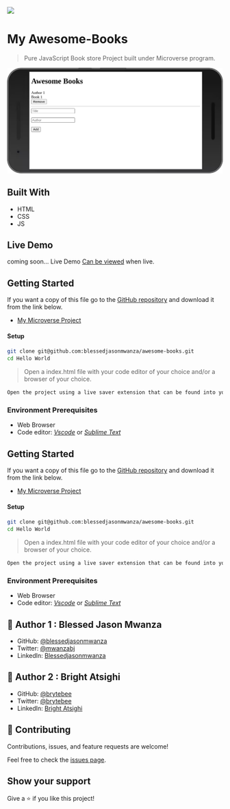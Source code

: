 ![](https://img.shields.io/badge/Microverse-blueviolet)

# My Awesome-Books

> Pure JavaScript Book store Project built under Microverse program.

![Awesome-Books Project](./images/snap.png)


## Built With

- HTML
- CSS
- JS

## Live Demo
coming soon...
Live Demo [Can be viewed](https://blessedjasonmwanza.github.io/awesome-books/) when live.


## Getting Started
If you want a copy of this file go to the [GitHub repository](https://github.com/blessedjasonmwanza/awesome-books) and download it from the link below.
- [My Microverse Project](git@github.com:blessedjasonmwanza/awesome-books.git)

#### Setup
```bash
git clone git@github.com:blessedjasonmwanza/awesome-books.git
cd Hello World
```
> Open a index.html file with your code editor of your choice and/or a browser of your choice.
```bash
Open the project using a live saver extension that can be found into your code editor.
```

### Environment Prerequisites
- Web Browser
- Code editor: _[Vscode](https://code.visualstudio.com/)_ or _[Sublime Text](https://www.sublimetext.com/)_

## Getting Started
If you want a copy of this file go to the [GitHub repository](https://github.com/blessedjasonmwanza/awesome-books) and download it from the link below.
- [My Microverse Project](git@github.com:blessedjasonmwanza/awesome-books.git)

#### Setup
```bash
git clone git@github.com:blessedjasonmwanza/awesome-books.git
cd Hello World
```
> Open a index.html file with your code editor of your choice and/or a browser of your choice.
```bash
Open the project using a live saver extension that can be found into your code editor.
```

### Environment Prerequisites
- Web Browser
- Code editor: _[Vscode](https://code.visualstudio.com/)_ or _[Sublime Text](https://www.sublimetext.com/)_

## 👤 Author 1 : Blessed Jason Mwanza

- GitHub: [@blessedjasonmwanza](https://github.com/blessedjasonmwanza)
- Twitter: [@mwanzabj](https://twitter.com/mwanzabj)
- LinkedIn: [Blessedjasonmwanza](https://linkedin.com/in/blessedjasonmwanza)

## 👤 Author 2 : Bright Atsighi

- GitHub: [@brytebee](https://github.com/brytebee)
- Twitter: [@brytebee](https://twitter.com/brytebee)
- LinkedIn: [Bright Atsighi ](https://www.linkedin.com/in/brytebee/)


## 🤝 Contributing

Contributions, issues, and feature requests are welcome!

Feel free to check the [issues page](../../issues/).

## Show your support

Give a ⭐️ if you like this project!

